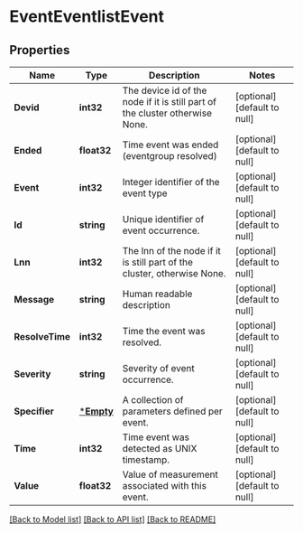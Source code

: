 # EventEventlistEvent

## Properties
Name | Type | Description | Notes
------------ | ------------- | ------------- | -------------
**Devid** | **int32** | The device id of the node if it is still part of the cluster otherwise None. | [optional] [default to null]
**Ended** | **float32** | Time event was ended (eventgroup resolved) | [optional] [default to null]
**Event** | **int32** | Integer identifier of the event type | [optional] [default to null]
**Id** | **string** | Unique identifier of event occurrence. | [optional] [default to null]
**Lnn** | **int32** | The lnn of the node if it is still part of the cluster, otherwise None. | [optional] [default to null]
**Message** | **string** | Human readable description | [optional] [default to null]
**ResolveTime** | **int32** | Time the event was resolved. | [optional] [default to null]
**Severity** | **string** | Severity of event occurrence. | [optional] [default to null]
**Specifier** | [***Empty**](Empty.md) | A collection of parameters defined per event. | [optional] [default to null]
**Time** | **int32** | Time event was detected as UNIX timestamp. | [optional] [default to null]
**Value** | **float32** | Value of measurement associated with this event. | [optional] [default to null]

[[Back to Model list]](../README.md#documentation-for-models) [[Back to API list]](../README.md#documentation-for-api-endpoints) [[Back to README]](../README.md)


